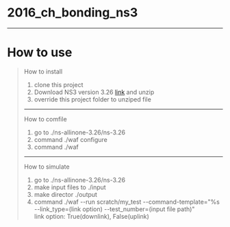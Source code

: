 # 2016_ch_bonding_ns3
***
# How to use
> How to install
> 1. clone this project
> 2. Download NS3 version 3.26 [link](https://www.nsnam.org/releases/ns-allinone-3.26.tar.bz2) and unzip
> 3. override this project folder to unziped file
> ***
> How to comfile
> 1. go to ./ns-allinone-3.26/ns-3.26
> 2. command ./waf configure
> 3. command ./waf
> ***
> How to simulate
> 1. go to ./ns-allinone-3.26/ns-3.26
> 2. make input files to ./input
> 3. make director ./output
> 4. command ./waf --run scratch/my_test --command-template="%s --link_type=(link option) --test_number=(input file path)"  
  link option: True(downlink), False(uplink)
